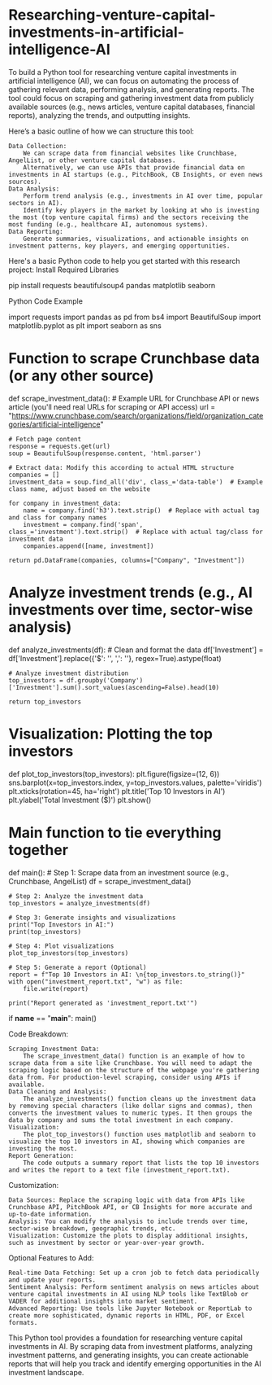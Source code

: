 # Researching-venture-capital-investments-in-artificial-intelligence-AI
To build a Python tool for researching venture capital investments in artificial intelligence (AI), we can focus on automating the process of gathering relevant data, performing analysis, and generating reports. The tool could focus on scraping and gathering investment data from publicly available sources (e.g., news articles, venture capital databases, financial reports), analyzing the trends, and outputting insights.

Here’s a basic outline of how we can structure this tool:

    Data Collection:
        We can scrape data from financial websites like Crunchbase, AngelList, or other venture capital databases.
        Alternatively, we can use APIs that provide financial data on investments in AI startups (e.g., PitchBook, CB Insights, or even news sources).
    Data Analysis:
        Perform trend analysis (e.g., investments in AI over time, popular sectors in AI).
        Identify key players in the market by looking at who is investing the most (top venture capital firms) and the sectors receiving the most funding (e.g., healthcare AI, autonomous systems).
    Data Reporting:
        Generate summaries, visualizations, and actionable insights on investment patterns, key players, and emerging opportunities.

Here's a basic Python code to help you get started with this research project:
Install Required Libraries

pip install requests beautifulsoup4 pandas matplotlib seaborn

Python Code Example

import requests
import pandas as pd
from bs4 import BeautifulSoup
import matplotlib.pyplot as plt
import seaborn as sns

# Function to scrape Crunchbase data (or any other source)
def scrape_investment_data():
    # Example URL for Crunchbase API or news article (you'll need real URLs for scraping or API access)
    url = "https://www.crunchbase.com/search/organizations/field/organization_categories/artificial-intelligence"
    
    # Fetch page content
    response = requests.get(url)
    soup = BeautifulSoup(response.content, 'html.parser')
    
    # Extract data: Modify this according to actual HTML structure
    companies = []
    investment_data = soup.find_all('div', class_='data-table')  # Example class name, adjust based on the website

    for company in investment_data:
        name = company.find('h3').text.strip()  # Replace with actual tag and class for company names
        investment = company.find('span', class_='investment').text.strip()  # Replace with actual tag/class for investment data
        companies.append([name, investment])
    
    return pd.DataFrame(companies, columns=["Company", "Investment"])

# Analyze investment trends (e.g., AI investments over time, sector-wise analysis)
def analyze_investments(df):
    # Clean and format the data
    df['Investment'] = df['Investment'].replace({'\$': '', ',': ''}, regex=True).astype(float)
    
    # Analyze investment distribution
    top_investors = df.groupby('Company')['Investment'].sum().sort_values(ascending=False).head(10)
    
    return top_investors

# Visualization: Plotting the top investors
def plot_top_investors(top_investors):
    plt.figure(figsize=(12, 6))
    sns.barplot(x=top_investors.index, y=top_investors.values, palette='viridis')
    plt.xticks(rotation=45, ha='right')
    plt.title('Top 10 Investors in AI')
    plt.ylabel('Total Investment ($)')
    plt.show()

# Main function to tie everything together
def main():
    # Step 1: Scrape data from an investment source (e.g., Crunchbase, AngelList)
    df = scrape_investment_data()
    
    # Step 2: Analyze the investment data
    top_investors = analyze_investments(df)
    
    # Step 3: Generate insights and visualizations
    print("Top Investors in AI:")
    print(top_investors)
    
    # Step 4: Plot visualizations
    plot_top_investors(top_investors)
    
    # Step 5: Generate a report (Optional)
    report = f"Top 10 Investors in AI: \n{top_investors.to_string()}"
    with open("investment_report.txt", "w") as file:
        file.write(report)
    
    print("Report generated as 'investment_report.txt'")

if __name__ == "__main__":
    main()

Code Breakdown:

    Scraping Investment Data:
        The scrape_investment_data() function is an example of how to scrape data from a site like Crunchbase. You will need to adapt the scraping logic based on the structure of the webpage you're gathering data from. For production-level scraping, consider using APIs if available.
    Data Cleaning and Analysis:
        The analyze_investments() function cleans up the investment data by removing special characters (like dollar signs and commas), then converts the investment values to numeric types. It then groups the data by company and sums the total investment in each company.
    Visualization:
        The plot_top_investors() function uses matplotlib and seaborn to visualize the top 10 investors in AI, showing which companies are investing the most.
    Report Generation:
        The code outputs a summary report that lists the top 10 investors and writes the report to a text file (investment_report.txt).

Customization:

    Data Sources: Replace the scraping logic with data from APIs like Crunchbase API, PitchBook API, or CB Insights for more accurate and up-to-date information.
    Analysis: You can modify the analysis to include trends over time, sector-wise breakdown, geographic trends, etc.
    Visualization: Customize the plots to display additional insights, such as investment by sector or year-over-year growth.

Optional Features to Add:

    Real-time Data Fetching: Set up a cron job to fetch data periodically and update your reports.
    Sentiment Analysis: Perform sentiment analysis on news articles about venture capital investments in AI using NLP tools like TextBlob or VADER for additional insights into market sentiment.
    Advanced Reporting: Use tools like Jupyter Notebook or ReportLab to create more sophisticated, dynamic reports in HTML, PDF, or Excel formats.

This Python tool provides a foundation for researching venture capital investments in AI. By scraping data from investment platforms, analyzing investment patterns, and generating insights, you can create actionable reports that will help you track and identify emerging opportunities in the AI investment landscape.
